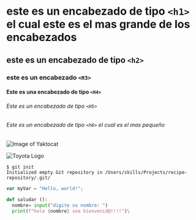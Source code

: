 # este es un encabezado de tipo `<h1>` el cual este es el mas grande de los encabezados

## este es un encabezado de tipo `<h2>`
### este es un encabezado `<H3>` 
#### Este es una encabezado de tipo `<H4>`
###### Este es un encabezado de tipo `<H5>`
###### Este es un encabezado de tipo `<h6>` el cual es el mas pequeño

![Image of Yaktocat](https://octodex.github.com/images/yaktocat.png)

![Toyota Logo](https://shope210society.com/cdn/shop/products/IMG-0153_2048x2048.png?v=1608054581)


```
$ git init
Initialized empty Git repository in /Users/skills/Projects/recipe-repository/.git/
```


``` javascript
var myVar = "Hello, world!";
```


```Python
def saludar ():
  nombre= input("digite su nombre: ")
  print(f"hola {nombre} sea bienvenid@!!!!")\
```
